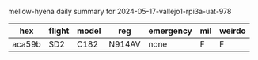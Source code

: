 mellow-hyena daily summary for 2024-05-17-vallejo1-rpi3a-uat-978

|hex|flight|model|reg|emergency|mil|weirdo|
|--|--|--|--|--|--|--|
|aca59b|SD2|C182|N914AV|none|F|F|
